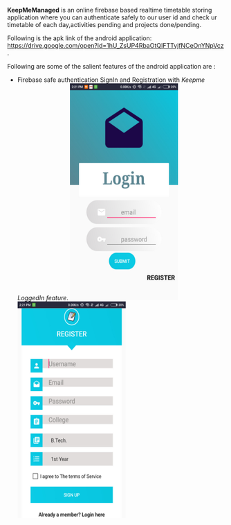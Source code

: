 **KeepMeManaged** is an online firebase based realtime timetable storing application where you can authenticate safely to our user id and check ur timetable of each day,activities pending and projects done/pending.


Following is the apk link of the android application: https://drive.google.com/open?id=1hU_ZsUP4RbaOtQIFTTvjfNCeOnYNpVcz .

Following are some of the salient features of the android application are :
* Firebase safe authentication SignIn and Registration with *Keepme LoggedIn feature*.
     <img src="https://github.com/Netfreak21/Manageme2/blob/master/login.jpeg" height=500 width =250>
     <img src="https://github.com/Netfreak21/Manageme2/blob/master/register.jpeg" height=500 width =250>
